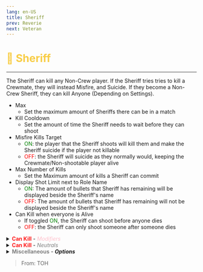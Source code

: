 ```yaml
---
lang: en-US
title: Sheriff
prev: Reverie
next: Veteran
---
```


# <font color="#f8cd46">🔫 <b>Sheriff</b></font> <Badge text="Killing" type="tip" vertical="middle"/>

***

The Sheriff can kill any Non-Crew player. If the Sheriff tries tries to kill a Crewmate, they will instead Misfire, and Suicide. If they become a Non-Crew Sheriff, they can kill Anyone (Depending on Settings).

- Max
  - Set the maximum amount of Sheriffs there can be in a match
- Kill Cooldown
  - Set the amount of time the Sheriff needs to wait before they can shoot
- Misfire Kills Target
  - <font color=green>ON</font>: the player that the Sheriff shoots will kill them and make the Sheriff suicide if the player not killable
  - <font color=red>OFF</font>: the Sheriff will suicide as they normally would, keeping the Crewmate/Non-shootable player alive
- Max Number of Kills
  - Set the Maximum amount of kills a Sheriff can commit
- Display Shot Limit next to Role Name
  - <font color=green>ON</font>: The amount of bullets that Sheriff has remaining will be displayed beside the Sheriff's name
  - <font color=red>OFF</font>: The amount of bullets that Sheriff has remaining will not be displayed beside the Sheriff's name
- Can Kill when everyone is Alive
  - If toggled <font color=green>ON</font>, the Sheriff can shoot before anyone dies
  - <font color=red>OFF</font>: the Sheriff can only shoot someone after someone dies

<details>
<summary><b><font color=#ff1919>Can Kill</font></b> - <i><font color=pink>Modifiers</font></i></summary>

- Madmates
  - <font color=green>ON</font>: the Sheriff can shoot anyone who is a Madmate
  - <font color=red>OFF</font>: the Sheriff can’t shoot people just for being Madmate
- Charmed
  - <font color=green>ON</font>: the Sheriff can shoot anyone who is Charmed
  - <font color=red>OFF</font>: the Sheriff can’t shoot people just for being Charmed
- Lovers
  - <font color=green>ON</font>: the Sheriff can shoot anyone who is Lovers
  - <font color=red>OFF</font>: the Sheriff can’t shoot people just for being Lovers
- Sidekicks
  - <font color=green>ON</font>: the Sheriff can shoot anyone who is a Sidekick
  - <font color=red>OFF</font>: the Sheriff can’t shoot people just for being Sidekick
- Egoists
  - <font color=green>ON</font>: the Sheriff can shoot anyone who is an Egoist
  - <font color=red>OFF</font>: the Sheriff can’t shoot people just for being Egoist
- Infected
  - <font color=green>ON</font>: the Sheriff can shoot anyone who is an Infected
  - <font color=red>OFF</font>: the Sheriff can’t shoot people just for being Infected
- Contagious
  - <font color=green>ON</font>: the Sheriff can shoot anyone who is a Contagious
  - <font color=red>OFF</font>: the Sheriff can’t shoot people just for being Contagious
- Neutrals
  - <font color=green>ON</font>: You can set if the Sheriff can shoot All Neutrals, or set Specific <font color=#7f8c8d>Neutrals</font> that they can shoot
  - <font color=red>OFF</font>: the Sheriff can’t shoot Any Neutrals

</details>

<details>
<summary><b><font color=#ff1919>Can Kill</font></b> - <i><font color=gray>Neutrals</font></i></summary>

- <font color=#7f8c8d>Neutral</font> Configuration
  - If toggled All <font color=green>ON</font>, Sheriff can shoot <font color=gray>ALL Neutrals</font>
  - If toggled <font color=gray>Individual Settings</font>, You can Set specifically which <font color=#7f8c8d>Neutrals</font> a Sheriff can shoot
- Crewpostor
  - <font color=green>ON</font>: This role can be shot by the Sheriff
  - <font color=red>OFF</font>: This role will be treated like how a <font color=#8cffff>Crewmate</font> is when they are shot by the Sheriff
- Parasite
  - <font color=green>ON</font>: This role can be shot by the Sheriff
  - <font color=red>OFF</font>: This role will be treated like how a <font color=#8cffff>Crewmate</font> is when they are shot by the Sheriff
- Convict
  - <font color=green>ON</font>: This role can be shot by the Sheriff
  - <font color=red>OFF</font>: This role will be treated like how a <font color=#8cffff>Crewmate</font> is when they are shot by the Sheriff
- Refugee
  - <font color=green>ON</font>: This role can be shot by the Sheriff
  - <font color=red>OFF</font>: This role will be treated like how a <font color=#8cffff>Crewmate</font> is when they are shot by the Sheriff
- Arsonist
  - <font color=green>ON</font>: This role can be shot by the Sheriff
  - <font color=red>OFF</font>: This role will be treated like how a <font color=#8cffff>Crewmate</font> is when they are shot by the Sheriff
- Doppelganger
  - <font color=green>ON</font>: This role can be shot by the Sheriff
  - <font color=red>OFF</font>: This role will be treated like how a <font color=#8cffff>Crewmate</font> is when they are shot by the Sheriff
- Pyromaniac
  - <font color=green>ON</font>: This role can be shot by the Sheriff
  - <font color=red>OFF</font>: This role will be treated like how a <font color=#8cffff>Crewmate</font> is when they are shot by the Sheriff
- Agitater
  - <font color=green>ON</font>: This role can be shot by the Sheriff
  - <font color=red>OFF</font>: This role will be treated like how a <font color=#8cffff>Crewmate</font> is when they are shot by the Sheriff
- Bandit
  - <font color=green>ON</font>: This role can be shot by the Sheriff
  - <font color=red>OFF</font>: This role will be treated like how a <font color=#8cffff>Crewmate</font> is when they are shot by the Sheriff
- Seeker
  - <font color=green>ON</font>: This role can be shot by the Sheriff
  - <font color=red>OFF</font>: This role will be treated like how a <font color=#8cffff>Crewmate</font> is when they are shot by the Sheriff
- Soul Collector
  - <font color=green>ON</font>: This role can be shot by the Sheriff
  - <font color=red>OFF</font>: This role will be treated like how a <font color=#8cffff>Crewmate</font> is when they are shot by the Sheriff
- Hex Master
  - <font color=green>ON</font>: This role can be shot by the Sheriff
  - <font color=red>OFF</font>: This role will be treated like how a <font color=#8cffff>Crewmate</font> is when they are shot by the Sheriff
- Jester
  - <font color=green>ON</font>: This role can be shot by the Sheriff
  - <font color=red>OFF</font>: This role will be treated like how a <font color=#8cffff>Crewmate</font> is when they are shot by the Sheriff
- God
  - <font color=green>ON</font>: This role can be shot by the Sheriff
  - <font color=red>OFF</font>: This role will be treated like how a <font color=#8cffff>Crewmate</font> is when they are shot by the Sheriff
- Opportunist
  - <font color=green>ON</font>: This role can be shot by the Sheriff
  - <font color=red>OFF</font>: This role will be treated like how a <font color=#8cffff>Crewmate</font> is when they are shot by the Sheriff
- Shaman
  - <font color=green>ON</font>: This role can be shot by the Sheriff
  - <font color=red>OFF</font>: This role will be treated like how a <font color=#8cffff>Crewmate</font> is when they are shot by the Sheriff
- Vector
  - <font color=green>ON</font>: This role can be shot by the Sheriff
  - <font color=red>OFF</font>: This role will be treated like how a <font color=#8cffff>Crewmate</font> is when they are shot by the Sheriff
- Terrorist
  - <font color=green>ON</font>: This role can be shot by the Sheriff
  - <font color=red>OFF</font>: This role will be treated like how a <font color=#8cffff>Crewmate</font> is when they are shot by the Sheriff
- Executioner
  - <font color=green>ON</font>: This role can be shot by the Sheriff
  - <font color=red>OFF</font>: This role will be treated like how a <font color=#8cffff>Crewmate</font> is when they are shot by the Sheriff
- Lawyer
  - <font color=green>ON</font>: This role can be shot by the Sheriff
  - <font color=red>OFF</font>: This role will be treated like how a <font color=#8cffff>Crewmate</font> is when they are shot by the Sheriff
- Jackal
  - <font color=green>ON</font>: This role can be shot by the Sheriff
  - <font color=red>OFF</font>: This role will be treated like how a <font color=#8cffff>Crewmate</font> is when they are shot by the Sheriff
- Poisoner
  - <font color=green>ON</font>: This role can be shot by the Sheriff
  - <font color=red>OFF</font>: This role will be treated like how a <font color=#8cffff>Crewmate</font> is when they are shot by the Sheriff
- Witch
  - <font color=green>ON</font>: This role can be shot by the Sheriff
  - <font color=red>OFF</font>: This role will be treated like how a <font color=#8cffff>Crewmate</font> is when they are shot by the Sheriff
- Innocent
  - <font color=green>ON</font>: This role can be shot by the Sheriff
  - <font color=red>OFF</font>: This role will be treated like how a <font color=#8cffff>Crewmate</font> is when they are shot by the Sheriff
- Pelican
  - <font color=green>ON</font>: This role can be shot by the Sheriff
  - <font color=red>OFF</font>: This role will be treated like how a <font color=#8cffff>Crewmate</font> is when they are shot by the Sheriff
- Revolutionist
  - <font color=green>ON</font>: This role can be shot by the Sheriff
  - <font color=red>OFF</font>: This role will be treated like how a <font color=#8cffff>Crewmate</font> is when they are shot by the Sheriff
- Serial Killer
  - <font color=green>ON</font>: This role can be shot by the Sheriff
  - <font color=red>OFF</font>: This role will be treated like how a <font color=#8cffff>Crewmate</font> is when they are shot by the Sheriff
- Juggernaut
  - <font color=green>ON</font>: This role can be shot by the Sheriff
  - <font color=red>OFF</font>: This role will be treated like how a <font color=#8cffff>Crewmate</font> is when they are shot by the Sheriff
- Infectious
  - <font color=green>ON</font>: This role can be shot by the Sheriff
  - <font color=red>OFF</font>: This role will be treated like how a <font color=#8cffff>Crewmate</font> is when they are shot by the Sheriff
- Hater
  - <font color=green>ON</font>: This role can be shot by the Sheriff
  - <font color=red>OFF</font>: This role will be treated like how a <font color=#8cffff>Crewmate</font> is when they are shot by the Sheriff
- Demon
  - <font color=green>ON</font>: This role can be shot by the Sheriff
  - <font color=red>OFF</font>: This role will be treated like how a <font color=#8cffff>Crewmate</font> is when they are shot by the Sheriff
- Stalker
  - <font color=green>ON</font>: This role can be shot by the Sheriff
  - <font color=red>OFF</font>: This role will be treated like how a <font color=#8cffff>Crewmate</font> is when they are shot by the Sheriff
- Workaholic
  - <font color=green>ON</font>: This role can be shot by the Sheriff
  - <font color=red>OFF</font>: This role will be treated like how a <font color=#8cffff>Crewmate</font> is when they are shot by the Sheriff
- Collector
  - <font color=green>ON</font>: This role can be shot by the Sheriff
  - <font color=red>OFF</font>: This role will be treated like how a <font color=#8cffff>Crewmate</font> is when they are shot by the Sheriff
- Provocateur
  - <font color=green>ON</font>: This role can be shot by the Sheriff
  - <font color=red>OFF</font>: This role will be treated like how a <font color=#8cffff>Crewmate</font> is when they are shot by the Sheriff
- Sunnyboy
  - <font color=green>ON</font>: This role can be shot by the Sheriff
  - <font color=red>OFF</font>: This role will be treated like how a <font color=#8cffff>Crewmate</font> is when they are shot by the Sheriff
- Blood Knight
  - <font color=green>ON</font>: This role can be shot by the Sheriff
  - <font color=red>OFF</font>: This role will be treated like how a <font color=#8cffff>Crewmate</font> is when they are shot by the Sheriff
- Wraith
  - <font color=green>ON</font>: This role can be shot by the Sheriff
  - <font color=red>OFF</font>: This role will be treated like how a <font color=#8cffff>Crewmate</font> is when they are shot by the Sheriff
- Follower
  - <font color=green>ON</font>: This role can be shot by the Sheriff
  - <font color=red>OFF</font>: This role will be treated like how a <font color=#8cffff>Crewmate</font> is when they are shot by the Sheriff
- Romantic
  - <font color=green>ON</font>: This role can be shot by the Sheriff
  - <font color=red>OFF</font>: This role will be treated like how a <font color=#8cffff>Crewmate</font> is when they are shot by the Sheriff
- Vengeful Romantic
  - <font color=green>ON</font>: This role can be shot by the Sheriff
  - <font color=red>OFF</font>: This role will be treated like how a <font color=#8cffff>Crewmate</font> is when they are shot by the Sheriff
- Ruthless Romantic
  - <font color=green>ON</font>: This role can be shot by the Sheriff
  - <font color=red>OFF</font>: This role will be treated like how a <font color=#8cffff>Crewmate</font> is when they are shot by the Sheriff
- Cultist
  - <font color=green>ON</font>: This role can be shot by the Sheriff
  - <font color=red>OFF</font>: This role will be treated like how a <font color=#8cffff>Crewmate</font> is when they are shot by the Sheriff
- Virus
  - <font color=green>ON</font>: This role can be shot by the Sheriff
  - <font color=red>OFF</font>: This role will be treated like how a <font color=#8cffff>Crewmate</font> is when they are shot by the Sheriff
- Pursuer
  - <font color=green>ON</font>: This role can be shot by the Sheriff
  - <font color=red>OFF</font>: This role will be treated like how a <font color=#8cffff>Crewmate</font> is when they are shot by the Sheriff
- Phantom
  - <font color=green>ON</font>: This role can be shot by the Sheriff
  - <font color=red>OFF</font>: This role will be treated like how a <font color=#8cffff>Crewmate</font> is when they are shot by the Sheriff
- Jinx
  - <font color=green>ON</font>: This role can be shot by the Sheriff
  - <font color=red>OFF</font>: This role will be treated like how a <font color=#8cffff>Crewmate</font> is when they are shot by the Sheriff
- Maverick
  - <font color=green>ON</font>: This role can be shot by the Sheriff
  - <font color=red>OFF</font>: This role will be treated like how a <font color=#8cffff>Crewmate</font> is when they are shot by the Sheriff
- Cursed Soul
  - <font color=green>ON</font>: This role can be shot by the Sheriff
  - <font color=red>OFF</font>: This role will be treated like how a <font color=#8cffff>Crewmate</font> is when they are shot by the Sheriff
- Pirate
  - <font color=green>ON</font>: This role can be shot by the Sheriff
  - <font color=red>OFF</font>: This role will be treated like how a <font color=#8cffff>Crewmate</font> is when they are shot by the Sheriff
- Potion Master
  - <font color=green>ON</font>: This role can be shot by the Sheriff
  - <font color=red>OFF</font>: This role will be treated like how a <font color=#8cffff>Crewmate</font> is when they are shot by the Sheriff
- Pickpocket
  - <font color=green>ON</font>: This role can be shot by the Sheriff
  - <font color=red>OFF</font>: This role will be treated like how a <font color=#8cffff>Crewmate</font> is when they are shot by the Sheriff
- Traitor
  - <font color=green>ON</font>: This role can be shot by the Sheriff
  - <font color=red>OFF</font>: This role will be treated like how a <font color=#8cffff>Crewmate</font> is when they are shot by the Sheriff
- Vulture
  - <font color=green>ON</font>: This role can be shot by the Sheriff
  - <font color=red>OFF</font>: This role will be treated like how a <font color=#8cffff>Crewmate</font> is when they are shot by the Sheriff
- Plaguebearer
  - <font color=green>ON</font>: This role can be shot by the Sheriff
  - <font color=red>OFF</font>: This role will be treated like how a <font color=#8cffff>Crewmate</font> is when they are shot by the Sheriff
- Medusa
  - <font color=green>ON</font>: This role can be shot by the Sheriff
  - <font color=red>OFF</font>: This role will be treated like how a <font color=#8cffff>Crewmate</font> is when they are shot by the Sheriff
- Sidekick
  - <font color=green>ON</font>: This role can be shot by the Sheriff
  - <font color=red>OFF</font>: This role will be treated like how a <font color=#8cffff>Crewmate</font> is when they are shot by the Sheriff
- Spiritcaller
  - <font color=green>ON</font>: This role can be shot by the Sheriff
  - <font color=red>OFF</font>: This role will be treated like how a <font color=#8cffff>Crewmate</font> is when they are shot by the Sheriff
- Amnesiac
  - <font color=green>ON</font>: This role can be shot by the Sheriff
  - <font color=red>OFF</font>: This role will be treated like how a <font color=#8cffff>Crewmate</font> is when they are shot by the Sheriff
- Doomsayer
  - <font color=green>ON</font>: This role can be shot by the Sheriff
  - <font color=red>OFF</font>: This role will be treated like how a <font color=#8cffff>Crewmate</font> is when they are shot by the Sheriff
- Masochist
  - <font color=green>ON</font>: This role can be shot by the Sheriff
  - <font color=red>OFF</font>: This role will be treated like how a <font color=#8cffff>Crewmate</font> is when they are shot by the Sheriff
- Shroud
  - <font color=green>ON</font>: This role can be shot by the Sheriff
  - <font color=red>OFF</font>: This role will be treated like how a <font color=#8cffff>Crewmate</font> is when they are shot by the Sheriff
- Werewolf
  - <font color=green>ON</font>: This role can be shot by the Sheriff
  - <font color=red>OFF</font>: This role will be treated like how a <font color=#8cffff>Crewmate</font> is when they are shot by the Sheriff
- Coven Leader
  - <font color=green>ON</font>: This role can be shot by the Sheriff
  - <font color=red>OFF</font>: This role will be treated like how a <font color=#8cffff>Crewmate</font> is when they are shot by the Sheriff
- Necromancer
  - <font color=green>ON</font>: This role can be shot by the Sheriff
  - <font color=red>OFF</font>: This role will be treated like how a <font color=#8cffff>Crewmate</font> is when they are shot by the Sheriff
- Huntsman
  - <font color=green>ON</font>: This role can be shot by the Sheriff
  - <font color=red>OFF</font>: This role will be treated like how a <font color=#8cffff>Crewmate</font> is when they are shot by the Sheriff
- Banshee
  - <font color=green>ON</font>: This role can be shot by the Sheriff
  - <font color=red>OFF</font>: This role will be treated like how a <font color=#8cffff>Crewmate</font> is when they are shot by the Sheriff
- Occultist
  - <font color=green>ON</font>: This role can be shot by the Sheriff
  - <font color=red>OFF</font>: This role will be treated like how a <font color=#8cffff>Crewmate</font> is when they are shot by the Sheriff
- Shade
  - <font color=green>ON</font>: This role can be shot by the Sheriff
  - <font color=red>OFF</font>: This role will be treated like how a <font color=#8cffff>Crewmate</font> is when they are shot by the Sheriff
  - Imitator
  - <font color=green>ON</font>: This role can be shot by the Sheriff
  - <font color=red>OFF</font>: This role will be treated like how a <font color=#8cffff>Crewmate</font> is when they are shot by the Sheriff

</details>

<details>
<summary><b><font color=gray>Miscellaneous</font></b> - <i><b>Options</b></i></summary>

- Sidekick Sheriff Can Go Berserk
  - <font color=green>ON</font>: a Jackal Sidekick Sheriff can kill anyone (Like a Mad Sheriff can)
  - <font color=red>OFF</font>: a Jackal Sidekick Sheriff cannot kill anyone
- Non Crew-Sheriff Configuration
  - <font color=green>ON</font>: you can set which teams a Mad Sheriff is allowed to shoot
  - <font color=red>OFF</font>: Mad Sheriff can shoot as it normally would
- Impostors
  - <font color=green>ON</font>: a Non Crew-Sheriff can shoot <font color=red>Impostors</font> (Including teammates)
  - <font color=red>OFF</font>: a Non Crew-Sheriff cannot shoot Impostors
- Neutrals
  - <font color=green>ON</font>: a Non Crew-Sheriff can shoot <font color=#7f8c8d>Neutrals</font> (Including teammates)
  - <font color=red>OFF</font>: a Non Crew-Sheriff cannot shoot Neutrals
- Crewmates
  - <font color=green>ON</font>: a Non Crew-Sheriff can shoot <font color=#8cffff>Crewmates</font> (Including teammates)
  - <font color=red>OFF</font>: a Non Crew-Sheriff cannot shoot Crewmates

</details>

> From: TOH
